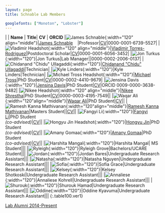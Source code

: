 ```yaml
---
layout: page
title: Schnable Lab Members

googlefonts: ["Monoton", "Lobster"]
---
```


| | **Name** | **Title**| **CV** | **ORCID**
|![James Schnable](/images/People_Images/jamesschnable.jpg){:width="120" align="middle"}|[James Schnable](/peoplepages/jschnable/)<a href="https://twitter.com/szintri"><img src="/images/Twitter_logo_blue.png" style="width: 15px;"></a>|Professor|[CV](/CVs/JSchnable.pdf)|0000-0001-6739-5527|
|![Vladimir Headshot](/images/People_Images/vlad2.jpg){:width="120" align="middle"}|[Vladimir Torres-Rodriguez](/peoplepages/Vlad/)|Postdoctoral Scholar|[CV](/CVs/VladimirCV.pdf)|0000-0001-6056-3452|
|![Jon Turkus](/images/People_Images/JonT.jpg){:width="120"}|Jon Turkus|Lab Manager||0000-0002-2006-0137|
|![Chidanand "Chidu" Ullagaddi](/images/People_Images/Chidanand.jpeg){:width="120"}|[Chidanand "Chidu" Ullagaddi](/peoplepages/Chidu/)|Technician|
|![Kyle Linders](/images/People_Images/KyleL.jpg){:width="120"}|Kyle Linders|Technician|
|![Michael Tross Headshot](/images/People_Images/MichaelT.jpg){:width="120"}|[Michael Tross](/peoplepages/Michael_Tross/)|PhD Student|[CV](/CVs/MichaelTrossCV.pdf)|0000-0002-4410-9679|
|![Jensina Davis](images/People_Images/Jensina.png){:width="120"}|[Jensina Davis](/peoplepages/Jensina/)|PhD Student|[CV](/CVs/JensinaDavisCV.pdf)|ORCID 0009-0000-3638-9482|
|![Nikee Headshot](/images/People_Images/NikeeS.jpg){:width="120" align="middle"}|[Nikee Shrestha](/peoplepages/Nikee/)|PhD Student|[CV](/CVs/NikeeShresthaCV.pdf)|0000-0003-4195-7549||
|![Waqar Ali](/images/People_Images/WaqarAli.jpg){:width="120"align="middle"}|[Waqar Ali](/peoplepages/Waqar/)|PhD Student|[CV](/CVs/WaqarCV.pdf)||
|![Ramesh Kanna Mathivanan](/images/People_Images/Ramesh.jpg){:width="120"align="middle"}|[Ramesh Kanna Mathivanan](/peoplepages/Ramesh/)|Masters Student||[CV](/CVs/Ramesh_CV_updated.pdf)||
|![Fangyi Li](/images/People_Images/Fangyi.jpg){:width="120"}|[Fangyi Li](/peoplepages/FangyiLi/)|PhD Student<br>_(co-advised)_|[CV](/CVs/FangyiLiCV.pdf)||
|![Hongyu Jin Headshot](/images/People_Images/Hongyu.jpg){:width="120"}|[Hongyu Jin](/peoplepages/Hongyu_Jin/)|PhD Student<br>_(co-advised)_|[CV](/CVs/HongYuJinCV.pdf)||
|![Amany Gomaa](images/People_Images/Amany.jfif){:width="120"}|[Amany Gomaa](/peoplepages/Amany.md/)|PhD Student<br>_(co-advised)_|[CV](/CVs/AmanyGomaa.pdf)||
|![Harshita Mangal](images/People_Images/HarshitaM.jpg){:width="120"}|Harshita Mangal| MS Student|||
|![Ryleigh](/images/People_Images/Ryleigh.jpg){:width="120"}|Ryleigh Grove|Bachelors/UCARE Student|||
|![Jordan](/images/People_Images/Jordan.jpeg){:width="120"}|Jordan Bares|Undergraduate Research Assistant|||
|![Natasha](/images/People_Images/NatashaNguyen.jpeg){:width="120"}|Natasha Nguyen|Undergraduate Research Assistant|||
|![Sofia](/images/People_Images/Sofia_Grace.jpeg){:width="120"}|Sofia Grace|Undergraduate Research Assistant|||
|![Kelsey](/images/People_Images/Kelsey_Shotkoski.jpg){:width="120"}|Kelsey Shotkoski|Undergraduate Research Assistant|||
|![Annaliese](/images/People_Images/Annaliese_Kohrell.jpeg){:width="120"}|Annaliese Kohrell|Undergraduate Research Assistant|||
|![Shurouk](/images/People_Images/Shurouk_Hamad.jpg){:width="120"}|Shurouk Hamad|Undergraduate Research Assistant|||
|![Oddine](/images/People_Images/Oddine_Kyavuma.jpg){:width="120"}|Oddine Kyavuma|Undergraduate Research Assistant|||
{:.table100.ver1}

[Lab Alumni 2014-Present](/alumni)
